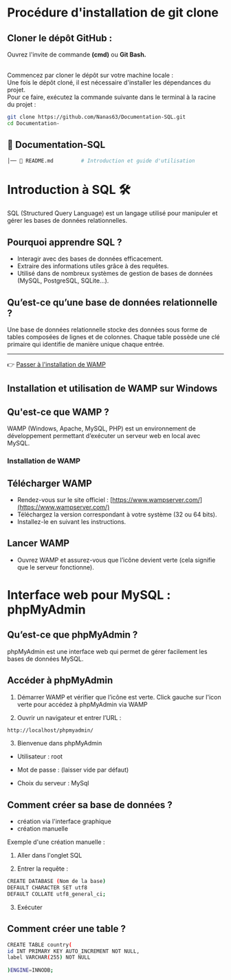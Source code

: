 <!-- # Documentation-SQL
SQL création d'une documentation collaborative -->

# Procédure d'installation de git clone

## Cloner le dépôt GitHub :

Ouvrez l'invite de commande <b>(cmd)</b> ou <b>Git Bash.</b><br><br>

Commencez par cloner le dépôt sur votre machine locale :<br>
Une fois le dépôt cloné, il est nécessaire d'installer les dépendances du projet.<br>
Pour ce faire, exécutez la commande suivante dans le terminal à la racine du projet :<br>

```bash
git clone https://github.com/Nanas63/Documentation-SQL.git
cd Documentation-
```

## 📂 Documentation-SQL
```bash
│── 📄 README.md         # Introduction et guide d'utilisation
```


# Introduction à SQL 🛠️
SQL (Structured Query Language) est un langage utilisé pour manipuler et gérer les bases de données relationnelles.

## Pourquoi apprendre SQL ?

* Interagir avec des bases de données efficacement.
* Extraire des informations utiles grâce à des requêtes.
* Utilisé dans de nombreux systèmes de gestion de bases de données (MySQL, PostgreSQL, SQLite...).

## Qu’est-ce qu’une base de données relationnelle ?
Une base de données relationnelle stocke des données sous forme de tables composées de lignes et de colonnes.
Chaque table possède une clé primaire qui identifie de manière unique chaque entrée.



---
👉 [Passer à l'installation de WAMP](installation-wamp.md)

## Installation et utilisation de WAMP sur Windows

## Qu'est-ce que WAMP ?
WAMP (Windows, Apache, MySQL, PHP) est un environnement de développement permettant d’exécuter un serveur web en local avec MySQL.

### Installation de WAMP

## Télécharger WAMP

* Rendez-vous sur le site officiel : [https://www.wampserver.com/](https://www.wampserver.com/)
* Téléchargez la version correspondant à votre système (32 ou 64 bits).
* Installez-le en suivant les instructions.

## Lancer WAMP

* Ouvrez WAMP et assurez-vous que l’icône devient verte (cela signifie que le serveur fonctionne).




# Interface web pour MySQL : phpMyAdmin

## Qu’est-ce que phpMyAdmin ?
phpMyAdmin est une interface web qui permet de gérer facilement les bases de données MySQL.

## Accéder à phpMyAdmin

1. Démarrer WAMP et vérifier que l’icône est verte. Click gauche sur l'icon verte pour accédez à phpMyAdmin via WAMP


2. Ouvrir un navigateur et entrer l’URL :

```bash
http://localhost/phpmyadmin/
```

3. Bienvenue dans phpMyAdmin


* Utilisateur : root

* Mot de passe : (laisser vide par défaut)

* Choix du serveur : MySql


## Comment créer sa base de données ?

* création via l'interface graphique
* création manuelle


Exemple d'une création manuelle :

1. Aller dans l'onglet SQL

2. Entrer la requête :

```bash
CREATE DATABASE (Nom de la base)
DEFAULT CHARACTER SET utf8
DEFAULT COLLATE utf8_general_ci;

```

3. Exécuter

## Comment créer une table ?

```bash
CREATE TABLE country(
id INT PRIMARY KEY AUTO_INCREMENT NOT NULL,
label VARCHAR(255) NOT NULL
    
)ENGINE=INNODB;
```







